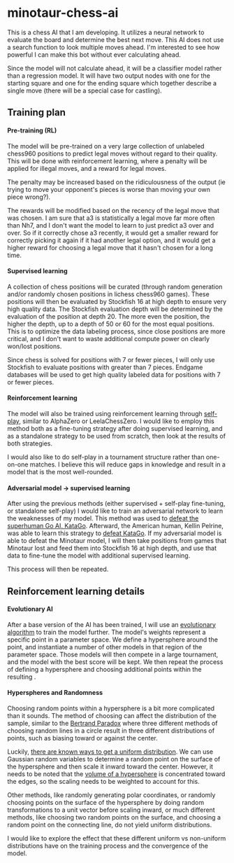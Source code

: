 # minotaur-chess-ai
This is a chess AI that I am developing. It utilizes a neural network to evaluate the board and determine the best next move. This AI does not use a search function to look multiple moves ahead. I'm interested to see how powerful I can make this bot without ever calculating ahead.

Since the model will not calculate ahead, it will be a classifier model rather than a regression model. It will have two output nodes with one for the starting square and one for the ending square which together describe a single move (there will be a special case for castling).

## Training plan
#### Pre-training (RL)
The model will be pre-trained on a very large collection of unlabeled chess960 positions to predict legal moves without regard to their quality. This will be done with reinforcement learning, where a penalty will be applied for illegal moves, and a reward for legal moves. 

The penalty may be increased based on the ridiculousness of the output (ie trying to move your opponent's pieces is worse than moving your own piece wrong?). 

The rewards will be modified based on the recency of the legal move that was chosen. I am sure that a3 is statistically a legal move far more often than Nh7, and I don't want the model to learn to just predict a3 over and over. So if it correctly chose a3 recently, it would get a smaller reward for correctly picking it again if it had another legal option, and it would get a higher reward for choosing a legal move that it hasn't chosen for a long time.

#### Supervised learning
A collection of chess positions will be curated (through random generation and/or randomly chosen positions in lichess chess960 games). These positions will then be evaluated by Stockfish 16 at high depth to ensure very high quality data. The Stockfish evaluation depth will be determined by the evaluation of the position at depth 20. The more even the position, the higher the depth, up to a depth of 50 or 60 for the most equal positions. This is to optimize the data labeling process, since close positions are more critical, and I don't want to waste additional compute power on clearly won/lost positions.

Since chess is solved for positions with 7 or fewer pieces, I will only use Stockfish to evaluate positions with greater than 7 pieces. Endgame databases will be used to get high quality labeled data for positions with 7 or fewer pieces.

#### Reinforcement learning
The model will also be trained using reinforcement learning through [self-play](https://en.wikipedia.org/wiki/Self-play), similar to AlphaZero or LeelaChessZero. I would like to employ this method both as a fine-tuning strategy after doing supervised learning, and as a standalone strategy to be used from scratch, then look at the results of both strategies.

I would also like to do self-play in a tournament structure rather than one-on-one matches. I believe this will reduce gaps in knowledge and result in a model that is the most well-rounded.

#### Adversarial model -> supervised learning
After using the previous methods (either supervised + self-play fine-tuning, or standalone self-play) I would like to train an adversarial network to learn the weaknesses of my model. This method was used to [defeat the superhuman Go AI, KataGo](https://arxiv.org/abs/2211.00241). Afterward, the American human, Kellin Pelrine, was able to learn this strategy to [defeat KataGo](https://arstechnica.com/information-technology/2023/02/man-beats-machine-at-go-in-human-victory-over-ai/). If my adversarial model is able to defeat the Minotaur model, I will then take positions from games that Minotaur lost and feed them into Stockfish 16 at high depth, and use that data to fine-tune the model with additional supervised learning.

This process will then be repeated.


## Reinforcement learning details
#### Evolutionary AI
After a base version of the AI has been trained, I will use an [evolutionary algorithm](https://en.wikipedia.org/wiki/Evolutionary_algorithm) to train the model further. The model's weights represent a specific point in a parameter space. We define a hypersphere around the point, and instantiate a number of other models in that region of the parameter space. Those models will then compete in a large tournament, and the model with the best score will be kept. We then repeat the process of defining a hypersphere and choosing additional points within the resulting . 

#### Hyperspheres and Randomness
Choosing random points within a hypersphere is a bit more complicated than it sounds. The method of choosing can affect the distribution of the sample, similar to the [Bertrand Paradox](https://en.wikipedia.org/wiki/Bertrand_paradox_(probability)) where three different methods of choosing random lines in a circle result in three different distributions of points, such as biasing toward or against the center.

Luckily, [there are known ways to get a uniform distribution](https://mathworld.wolfram.com/HyperspherePointPicking.html). We can use Gaussian random variables to determine a random point on the surface of the hypersphere and then scale it inward toward the center. However, it needs to be noted that the [volume of a hypersphere](https://en.wikipedia.org/wiki/Volume_of_an_n-ball) is concentrated toward the edges, so the scaling needs to be weighted to account for this.

Other methods, like randomly generating polar coordinates, or randomly choosing points on the surface of the hypersphere by doing random transformations to a unit vector before scaling inward, or much different methods, like choosing two random points on the surface, and choosing a random point on the connecting line, do not yield uniform distributions.

I would like to explore the effect that these different uniform vs non-uniform distributions have on the training process and the convergence of the model.



